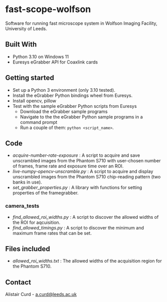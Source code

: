 # fast-scope-wolfson
Software for running fast microscope system in Wolfson Imaging Facility, University of Leeds.

## Built With
* Python 3.10 on Windows 11
* Euresys eGrabber API for Coaxlink cards

## Getting started

* Set up a Python 3 environment (only 3.10 tested).
* Install the eGrabber Python bindings wheel from Euresys.
* Install opencv, pillow
* Test with the sample eGrabber Python scripts from Euresys
  * Download the eGrabber sample programs
  * Navigate to the the eGrabber Python sample programs in a command prompt
  * Run a couple of them: `python <script_name>`.

## Code

* *acquire-number-rate-exposure* : A script to acquire and save unscrambled images from the Phantom S710 with user-chosen number of frames, frame rate and exposure time over an ROI.
* *live-numpy-opencv-unscramble.py* : A script to acquire and display unscrambled images from the Phantom S710 chip-reading pattern (two banks in use).
* *set_grabber_properties.py* : A library with functions for setting properties of the framegrabber.

### camera_tests
* *find_allowed_roi_widths.py* : A script to discover the allowed widths of the ROI for aqcuisition.
* *find_allowed_timings.py* : A script to discover the minimum and maximum frame rates that can be set.

## Files included
* *allowed_roi_widths.txt* : The allowed widths of the acquisition region for the Phantom S710.

## Contact
Alistair Curd - a.curd@leeds.ac.uk





